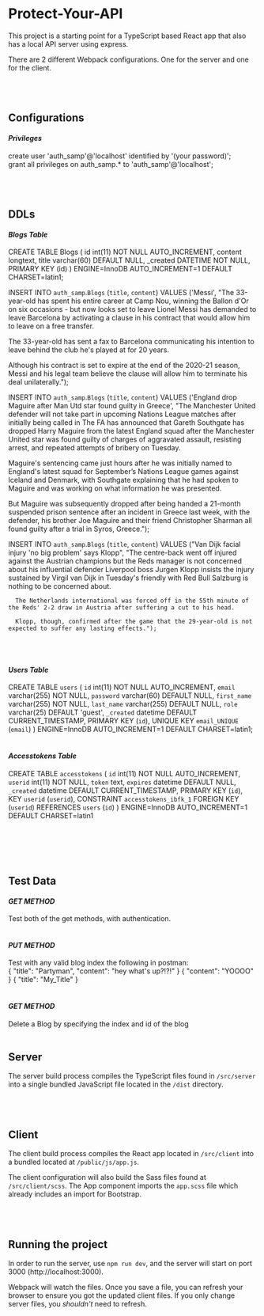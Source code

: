 # Protect-Your-API
This project is a starting point for a TypeScript based React app that also has a local API server using express.

There are 2 different Webpack configurations. One for the server and one for the client.
<br />
<br />
<br />
<br />

## Configurations

#### ***Privileges***
create user 'auth_samp'@'localhost' identified by '(your password)';<br />
grant all privileges on auth_samp.* to 'auth_samp'@'localhost';
<br />
<br />
<br />
<br />

## DDLs

#### ***Blogs Table***

CREATE TABLE Blogs (
id int(11) NOT NULL AUTO_INCREMENT,
content longtext,
title varchar(60) DEFAULT NULL,
_created DATETIME NOT NULL,
PRIMARY KEY (id)
) ENGINE=InnoDB AUTO_INCREMENT=1 DEFAULT CHARSET=latin1;

INSERT INTO `auth_samp`.`Blogs`
(`title`, `content`)
VALUES
('Messi',
"The 33-year-old has spent his entire career at Camp Nou, winning the Ballon d'Or on six occasions - but now looks set to leave
  Lionel Messi has demanded to leave Barcelona by activating a clause in his contract that would allow him to leave on a free transfer.
  
  The 33-year-old has sent a fax to Barcelona communicating his intention to leave behind the club he's played at for 20 years.
  
  Although his contract is set to expire at the end of the 2020-21 season, Messi and his legal team believe the clause will allow him to terminate his deal unilaterally.");
  
  INSERT INTO `auth_samp`.`Blogs`
  (`title`, `content`)
  VALUES
  ('England drop Maguire after Man Utd star found guilty in Greece',
  "The Manchester United defender will not take part in upcoming Nations League matches after initially being called in
   The FA has announced that Gareth Southgate has dropped Harry Maguire from the latest England squad after the Manchester United star was found guilty of charges of aggravated assault, resisting arrest, and repeated attempts of bribery on Tuesday.
   
   Maguire's sentencing came just hours after he was initially named to England's latest squad for September’s Nations League games against Iceland and Denmark, with Southgate explaining that he had spoken to Maguire and was working on what information he was presented.
   
   But Maguire was subsequently dropped after being handed a 21-month suspended prison sentence after an incident in Greece last week, with the defender, his brother Joe Maguire and their friend Christopher Sharman all found guilty after a trial in Syros, Greece.");
   
   INSERT INTO `auth_samp`.`Blogs`
     (`title`, `content`)
     VALUES
     ("Van Dijk facial injury 'no big problem' says Klopp",
     "The centre-back went off injured against the Austrian champions but the Reds manager is not concerned about his influential defender
      Liverpool boss Jurgen Klopp insists the injury sustained by Virgil van Dijk in Tuesday's friendly with Red Bull Salzburg is nothing to be concerned about. 
      
      The Netherlands international was forced off in the 55th minute of the Reds' 2-2 draw in Austria after suffering a cut to his head. 
      
      Klopp, though, confirmed after the game that the 29-year-old is not expected to suffer any lasting effects.");

<br />
<br />

#### ***Users Table***

CREATE TABLE `users` (
  `id` int(11) NOT NULL AUTO_INCREMENT,
  `email` varchar(255) NOT NULL,
  `password` varchar(60) DEFAULT NULL,
  `first_name` varchar(255) NOT NULL,
  `last_name` varchar(255) DEFAULT NULL,
  `role` varchar(25) DEFAULT 'guest',
  `_created` datetime DEFAULT CURRENT_TIMESTAMP,
  PRIMARY KEY (`id`),
  UNIQUE KEY `email_UNIQUE` (`email`)
) ENGINE=InnoDB AUTO_INCREMENT=1 DEFAULT CHARSET=latin1;
<br />
<br />


#### ***Accesstokens Table***

CREATE TABLE `accesstokens` (
  `id` int(11) NOT NULL AUTO_INCREMENT,
  `userid` int(11) NOT NULL,
  `token` text,
  `expires` datetime DEFAULT NULL,
  `_created` datetime DEFAULT CURRENT_TIMESTAMP,
  PRIMARY KEY (`id`),
  KEY `userid` (`userid`),
  CONSTRAINT `accesstokens_ibfk_1` FOREIGN KEY (`userid`) REFERENCES `users` (`id`)
) ENGINE=InnoDB AUTO_INCREMENT=1 DEFAULT CHARSET=latin1


<br />
<br />
<br />
<br />


## Test Data

#### ***GET METHOD***
Test both of the get methods, with authentication.
<br />
<br />
#### ***PUT METHOD***
Test with any valid blog index the following in postman: <br />
 {
 "title": "Partyman",
 "content": "hey what's up?!?!"
 }
  {
  "content": "YOOOO"
  }
   {
   "title": "My_Title"
   }
<br />
<br />
#### ***GET METHOD***
Delete a Blog by specifying the index and id of the blog 
<br />
<br />



## Server
The server build process compiles the TypeScript files found in `/src/server` into a single bundled JavaScript file located in the `/dist` directory.
<br />
<br />
<br />
<br />


## Client
The client build process compiles the React app located in `/src/client` into a bundled located at `/public/js/app.js`.

The client configuration will also build the Sass files found at `/src/client/scss`. The App component imports the `app.scss` file which already includes an import for Bootstrap.
<br />
<br />
<br />
<br />


## Running the project
In order to run the server, use `npm run dev`, and the server will start on port 3000 (http://localhost:3000). 

Webpack will watch the files. Once you save a file, you can refresh your browser to ensure you got the updated client files. If you only change server files, you *shouldn't* need to refresh.

